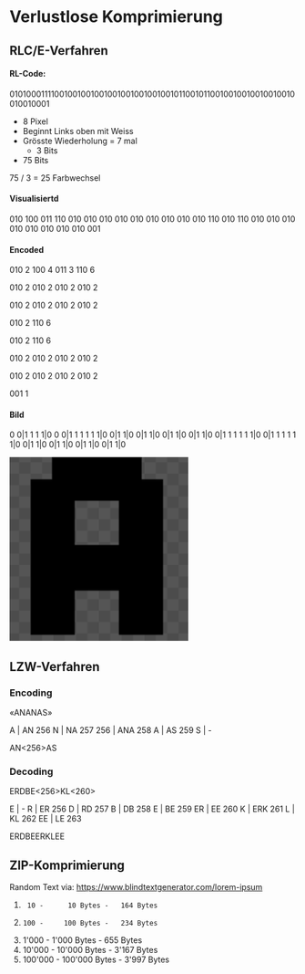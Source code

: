 # Verlustlose Komprimierung
## RLC/E-Verfahren

#### RL-Code:
010100011110010010010010010010010010010110010110010010010010010010010010001
- 8 Pixel 
- Beginnt Links oben mit Weiss
- Grösste Wiederholung = 7 mal
    - 3 Bits
- 75 Bits

75 / 3 = 25 Farbwechsel

#### Visualisiertd
010 100 011 110 010 010 010 010 010 010 010 010 010 110 010 110 010 010 010 010 010 010 010 010 001
#### Encoded
010 2
100 4
011 3
110 6

010 2
010 2
010 2
010 2

010 2
010 2
010 2
010 2

010 2
110 6

010 2
110 6

010 2
010 2
010 2
010 2

010 2
010 2
010 2
010 2

001 1

#### Bild
0 0|1 1 1 1|0 0
0|1 1 1 1 1 1|0
0|1 1|0 0|1 1|0
0|1 1|0 0|1 1|0
0|1 1 1 1 1 1|0
0|1 1 1 1 1 1|0
0|1 1|0 0|1 1|0
0|1 1|0 0|1 1|0

![](res/2023-06-13-14-13-26.png)

## LZW-Verfahren
### Encoding
«ANANAS»

A   | AN  256
N   | NA  257
256 | ANA 258
A   | AS  259
S   | - 

AN<256>AS

### Decoding
ERDBE<256>KL<260>

E  | -
R  | ER 256
D  | RD 257
B  | DB 258
E  | BE 259
ER | EE 260
K  | ERK 261
L  | KL 262
EE | LE 263

ERDBEERKLEE

## ZIP-Komprimierung

Random Text via: https://www.blindtextgenerator.com/lorem-ipsum

1.      10 -      10 Bytes -   164 Bytes
2.     100 -     100 Bytes -   234 Bytes
3.   1'000 -   1'000 Bytes -   655 Bytes
4.  10'000 -  10'000 Bytes - 3'167 Bytes
5. 100'000 - 100'000 Bytes - 3'997 Bytes

